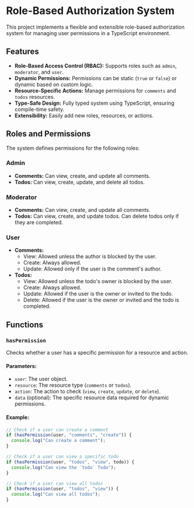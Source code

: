 # Role-Based Authorization System

This project implements a flexible and extensible role-based authorization system for managing user permissions in a TypeScript environment.

## Features

- **Role-Based Access Control (RBAC):** Supports roles such as `admin`, `moderator`, and `user`.
- **Dynamic Permissions:** Permissions can be static (`true` or `false`) or dynamic based on custom logic.
- **Resource-Specific Actions:** Manage permissions for `comments` and `todos` resources.
- **Type-Safe Design:** Fully typed system using TypeScript, ensuring compile-time safety.
- **Extensibility:** Easily add new roles, resources, or actions.

## Roles and Permissions

The system defines permissions for the following roles:

### Admin

- **Comments:** Can view, create, and update all comments.
- **Todos:** Can view, create, update, and delete all todos.

### Moderator

- **Comments:** Can view, create, and update all comments.
- **Todos:** Can view, create, and update todos. Can delete todos only if they are completed.

### User

- **Comments:**
  - View: Allowed unless the author is blocked by the user.
  - Create: Always allowed.
  - Update: Allowed only if the user is the comment's author.
- **Todos:**
  - View: Allowed unless the todo's owner is blocked by the user.
  - Create: Always allowed.
  - Update: Allowed if the user is the owner or invited to the todo.
  - Delete: Allowed if the user is the owner or invited and the todo is completed.

## Functions

### `hasPermission`

Checks whether a user has a specific permission for a resource and action.

#### Parameters:

- `user`: The user object.
- `resource`: The resource type (`comments` or `todos`).
- `action`: The action to check (`view`, `create`, `update`, or `delete`).
- `data` (optional): The specific resource data required for dynamic permissions.

#### Example:

```typescript
// Check if a user can create a comment
if (hasPermission(user, "comments", "create")) {
  console.log("Can create a comment");
}

// Check if a user can view a specific todo
if (hasPermission(user, "todos", "view", todo)) {
  console.log("Can view the `todo` Todo");
}

// Check if a user can view all todos
if (hasPermission(user, "todos", "view")) {
  console.log("Can view all todos");
}
```
